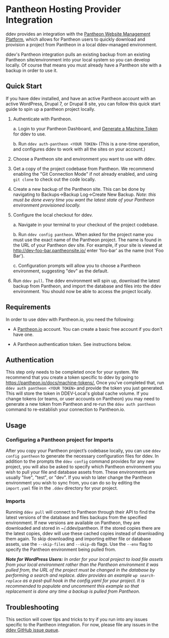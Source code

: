 # Pantheon Hosting Provider Integration

ddev provides an integration with the [Pantheon Website Management Platform](https://pantheon.io/), which allows for Pantheon users to quickly download and provision a project from Pantheon in a local ddev-managed environment.

ddev's Pantheon integration pulls an existing backup from an existing Pantheon site/environment into your local system so you can develop locally. Of course that means you must already have a Pantheon site with a backup in order to use it.

## Quick Start

If you have ddev installed, and have an active Pantheon account with an active WordPress, Drupal 7, or Drupal 8 site, you can follow this quick start guide to spin up a pantheon project locally.

1. Authenticate with Pantheon.

    a. Login to your Pantheon Dashboard, and [Generate a Machine Token](https://pantheon.io/docs/machine-tokens/) for ddev to use.

    b. Run `ddev auth-pantheon <YOUR TOKEN>` (This is a one-time operation, and configures ddev to work with all the sites on your account.)

2. Choose a Pantheon site and environment you want to use with ddev.

3. Get a copy of the project codebase from Pantheon. We recommend enabling the "Git Connection Mode" if not already enabled, and using `git clone` to check out the code locally.

4. Create a new backup of the Pantheon site. This can be done by navigating to Backups->Backup Log->Create New Backup. _Note: this must be done every time you want the latest state of your Pantheon environment provisioned locally._

5. Configure the local checkout for ddev.

    a. Navigate in your terminal to your checkout of the project codebase.

    b. Run `ddev config pantheon`. When asked for the project name you must use the exact name of the Pantheon project. The name is found in the URL of your Pantheon dev site. For example, if your site is viewed at <http://dev-foo-bar.pantheonsite.io/> enter 'foo-bar' as the name (not 'Foo Bar').

    c. Configuration prompts will allow you to choose a Pantheon environment, suggesting "dev" as the default.

6. Run `ddev pull`. The ddev environment will spin up, download the latest backup from Pantheon, and import the database and files into the ddev environment. You should now be able to access the project locally.

## Requirements

In order to use ddev with Pantheon.io, you need the following:

- A [Pantheon.io](https://pantheon.io/) account. You can create a basic free account if you don't have one.

- A Pantheon authentication token. See instructions below.

## Authentication

This step only needs to be completed once for your system. We recommend that you create a token specific to ddev by going to <https://pantheon.io/docs/machine-tokens/.> Once you’ve completed that, run `ddev auth pantheon <YOUR TOKEN>` and provide the token you just generated. This will store the token in DDEV-Local's global cache volume. If you change tokens (or teams, or user accounts on Pantheon) you may need to generate a new token from Pantheon and re-run the `ddev auth pantheon` command to re-establish your connection to Pantheon.io.

## Usage

### Configuring a Pantheon project for Imports

After you copy your Pantheon project’s codebase locally, you can use `ddev config pantheon` to generate the necessary configuration files for ddev. In addition to the prompts the `ddev config` command provides for any new project, you will also be asked to specify which Pantheon environment you wish to pull your file and database assets from. These environments are usually "live", "test", or "dev". If you wish to later change the Pantheon environment you wish to sync from, you can do so by editing the `import.yaml` file in the `.ddev` directory for your project.

### Imports

Running `ddev pull` will connect to Pantheon through their API to find the latest versions of the database and files backups from the specified environment. If new versions are available on Pantheon, they are downloaded and stored in ~/.ddev/pantheon. If the stored copies there are the latest copies, ddev will use these cached copies instead of downloading them again. To skip downloading and importing either file or database assets, use the `--skip-files` and `--skip-db` flags. Use the `--env` flag to specify the Pantheon environment being pulled from.

_**Note for WordPress Users:** In order for your local project to load file assets from your local environment rather than the Pantheon environment it was pulled from, the URL of the project must be changed in the database by performing a search and replace. ddev provides an example `wp search-replace` as a post-pull hook in the config.yaml for your project. It is recommended to populate and uncomment this example so that replacement is done any time a backup is pulled from Pantheon._

## Troubleshooting

This section will cover tips and tricks to try if you run into any issues specific to the Pantheon integration. For now, please file any issues in the [ddev GitHub issue queue](https://github.com/drud/ddev/issues).
